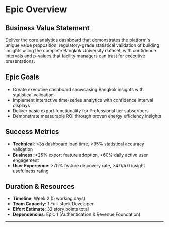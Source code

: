 # Epic Overview

## Business Value Statement
Deliver the core analytics dashboard that demonstrates the platform's unique value proposition: regulatory-grade statistical validation of building insights using the complete Bangkok University dataset, with confidence intervals and p-values that facility managers can trust for executive presentations.

## Epic Goals
- Create executive dashboard showcasing Bangkok insights with statistical validation
- Implement interactive time-series analytics with confidence interval displays
- Deliver basic export functionality for Professional tier subscribers
- Demonstrate measurable ROI through proven energy efficiency insights

## Success Metrics
- **Technical**: <3s dashboard load time, >95% statistical accuracy validation
- **Business**: >25% export feature adoption, >60% daily active user engagement
- **User Experience**: >70% feature discovery rate, >4.0/5.0 insight usefulness rating

## Duration & Resources
- **Timeline**: Week 2 (5 working days)
- **Team Capacity**: 1 Full-stack Developer
- **Effort Estimate**: 32 story points total
- **Dependencies**: Epic 1 (Authentication & Revenue Foundation)

---
